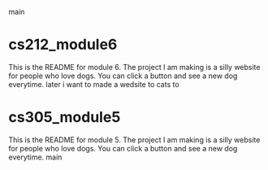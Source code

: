 main
# cs212_module6
This is the README for module 6. The project I am making is a silly website for people who love dogs. You can click a button and see a new dog everytime.
later i want to made a wedsite to cats to

# cs305_module5
This is the README for module 5. The project I am making is a silly website for people who love dogs. You can click a button and see a new dog everytime.
 main
